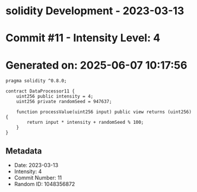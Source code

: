 ﻿# solidity Development - 2023-03-13
# Commit #11 - Intensity Level: 4
# Generated on: 2025-06-07 10:17:56
```solidity
pragma solidity ^0.8.0;

contract DataProcessor11 {
    uint256 public intensity = 4;
    uint256 private randomSeed = 947637;

    function processValue(uint256 input) public view returns (uint256) {
        return input * intensity + randomSeed % 100;
    }
}
```
## Metadata
- Date: 2023-03-13
- Intensity: 4
- Commit Number: 11
- Random ID: 1048356872
